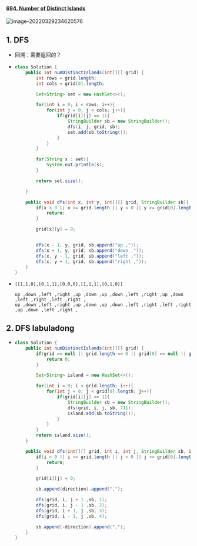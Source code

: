 #### [694. Number of Distinct Islands](https://leetcode-cn.com/problems/number-of-distinct-islands/)

![image-20220329234620576](https://raw.githubusercontent.com/TWDH/Leetcode-From-Zero/pictures/img/image-20220329234620576.png)

## 1. DFS

- 回溯：需要返回的？

- ```java
  class Solution {
      public int numDistinctIslands(int[][] grid) {
          int rows = grid.length;
          int cols = grid[0].length;
  
          Set<String> set = new HashSet<>();
  
          for(int i = 0; i < rows; i++){
              for(int j = 0; j < cols; j++){
                  if(grid[i][j] == 1){
                      StringBuilder sb = new StringBuilder();
                      dfs(i, j, grid, sb);
                      set.add(sb.toString());
                  }
              }
          }
  
          for(String s : set){
              System.out.println(s);
          }
  
          return set.size();
  
      }
  
      public void dfs(int x, int y, int[][] grid, StringBuilder sb){
          if(x < 0 || x >= grid.length || y < 0 || y >= grid[0].length || grid[x][y] == 0){
              return;
          }
  
          grid[x][y] = 0;
  
  
          dfs(x - 1, y, grid, sb.append("up ,"));
          dfs(x + 1, y, grid, sb.append("down ,"));
          dfs(x, y - 1, grid, sb.append("left ,"));
          dfs(x, y + 1, grid, sb.append("right ,"));
      }
  }
  ```

- ```
  [[1,1,0],[0,1,1],[0,0,0],[1,1,1],[0,1,0]]
  
  up ,down ,left ,right ,up ,down ,up ,down ,left ,right ,up ,down ,left ,right ,left ,right ,
  up ,down ,left ,right ,up ,down ,up ,down ,left ,right ,left ,right ,up ,down ,left ,right ,
  
  ```

## 2. DFS labuladong

- ```java
  class Solution {
      public int numDistinctIslands(int[][] grid) {
          if(grid == null || grid.length == 0 || grid[0] == null || grid[0].length == 0){
              return 0;
          }
  
          Set<String> island = new HashSet<>();
  
          for(int i = 0; i < grid.length; i++){
              for(int j = 0; j < grid[0].length; j++){
                  if(grid[i][j] == 1){
                      StringBuilder sb = new StringBuilder();
                      dfs(grid, i, j, sb, 711);
                      island.add(sb.toString());
                  }
              }
          }
          return island.size();
      }
  
      public void dfs(int[][] grid, int i, int j, StringBuilder sb, int direction){
          if(i < 0 || i >= grid.length || j < 0 || j >= grid[0].length || grid[i][j] == 0){
              return;
          }
  
          grid[i][j] = 0;
  
          sb.append(direction).append(",");
  
          dfs(grid, i, j + 1 ,sb, 1);
          dfs(grid, i, j - 1 ,sb, 2);
          dfs(grid, i + 1, j ,sb, 3);
          dfs(grid, i - 1, j ,sb, 4);
  
          sb.append(-direction).append(",");
      }
  }
  ```

